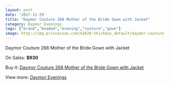 ```yaml
---
layout: post
date: '2017-11-29'
title: "Daymor Couture 268 Mother of the Bride Gown with Jacket"
category: Daymor Evenings
tags: ["brand","beaded","evening","couture","gown"]
image: http://img.princessan.com/42628-thickbox_default/daymor-couture-268-mother-of-the-bride-gown-with-jacket.jpg
---
```

Daymor Couture 268 Mother of the Bride Gown with Jacket

On Sales: **$930**
<a href="https://www.princessan.com/en/daymor-evenings/19890-daymor-couture-268-mother-of-the-bride-gown-with-jacket.html"><amp-img layout="responsive" width="600" height="600" src="//img.princessan.com/42628-thickbox_default/daymor-couture-268-mother-of-the-bride-gown-with-jacket.jpg" alt="Daymor Couture 268 Mother of the Bride Gown with Jacket 0" /></a>

Buy it: [Daymor Couture 268 Mother of the Bride Gown with Jacket](https://www.princessan.com/en/daymor-evenings/19890-daymor-couture-268-mother-of-the-bride-gown-with-jacket.html "Daymor Couture 268 Mother of the Bride Gown with Jacket")

View more: [Daymor Evenings](https://www.princessan.com/en/17-daymor-evenings "Daymor Evenings")